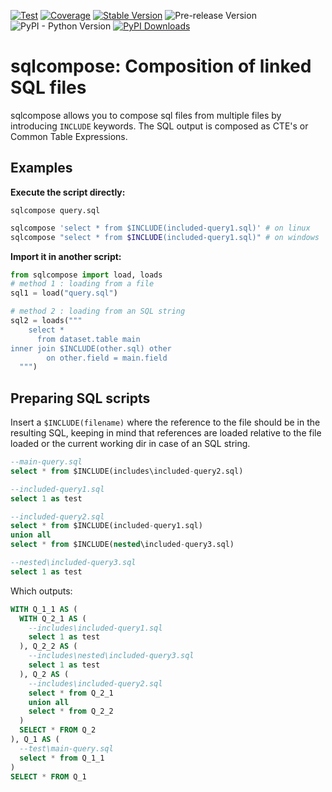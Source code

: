 [![Test](https://github.com/apmadsen/sqlcompose/actions/workflows/python-test.yml/badge.svg)](https://github.com/apmadsen/sqlcompose/actions/workflows/python-test.yml)
[![Coverage](https://github.com/apmadsen/sqlcompose/actions/workflows/python-test-coverage.yml/badge.svg)](https://github.com/apmadsen/sqlcompose/actions/workflows/python-test-coverage.yml)
[![Stable Version](https://img.shields.io/pypi/v/sqlcompose?label=stable&sort=semver&color=blue)](https://github.com/apmadsen/sqlcompose/releases)
![Pre-release Version](https://img.shields.io/github/v/release/apmadsen/sqlcompose?label=pre-release&include_prereleases&sort=semver&color=blue)
![PyPI - Python Version](https://img.shields.io/pypi/pyversions/sqlcompose)
[![PyPI Downloads](https://static.pepy.tech/badge/sqlcompose/week)](https://pepy.tech/projects/sqlcompose)

# sqlcompose: Composition of linked SQL files
sqlcompose allows you to compose sql files from multiple files by introducing `INCLUDE` keywords. The SQL output is composed as CTE's or Common Table Expressions.

## Examples
__Execute the script directly:__
```console
sqlcompose query.sql
```
```bash
sqlcompose 'select * from $INCLUDE(included-query1.sql)' # on linux
sqlcompose "select * from $INCLUDE(included-query1.sql)" # on windows
```

__Import it in another script:__
```python
from sqlcompose import load, loads
# method 1 : loading from a file
sql1 = load("query.sql")

# method 2 : loading from an SQL string
sql2 = loads("""
    select *
      from dataset.table main
inner join $INCLUDE(other.sql) other
        on other.field = main.field
  """)
```

## Preparing SQL scripts
Insert a `$INCLUDE(filename)` where the reference to the file should be in the resulting SQL, keeping in mind that references are loaded relative to the file loaded or the current working dir in case of an SQL string.

```sql
--main-query.sql
select * from $INCLUDE(includes\included-query2.sql)
```
```sql
--included-query1.sql
select 1 as test
```
```sql
--included-query2.sql
select * from $INCLUDE(included-query1.sql)
union all
select * from $INCLUDE(nested\included-query3.sql)
```
```sql
--nested\included-query3.sql
select 1 as test
```
Which outputs:
```sql
WITH Q_1_1 AS (
  WITH Q_2_1 AS (
    --includes\included-query1.sql
    select 1 as test
  ), Q_2_2 AS (
    --includes\nested\included-query3.sql
    select 1 as test
  ), Q_2 AS (
    --includes\included-query2.sql
    select * from Q_2_1
    union all
    select * from Q_2_2
  )
  SELECT * FROM Q_2
), Q_1 AS (
  --test\main-query.sql
  select * from Q_1_1
)
SELECT * FROM Q_1
```
